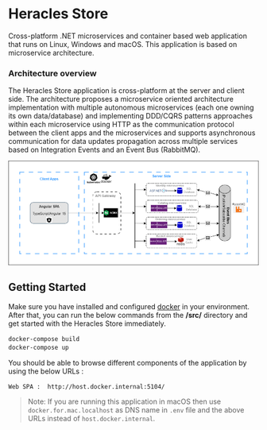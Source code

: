 # Heracles Store
Cross-platform .NET microservices and container based web application that runs on Linux, Windows and macOS. This application is based on microservice architecture.

### Architecture overview
The Heracles Store application is cross-platform at the server and client side.
The architecture proposes a microservice oriented architecture implementation with multiple autonomous microservices 
(each one owning its own data/database) and implementing DDD/CQRS patterns approaches within each microservice using HTTP 
as the communication protocol between the client apps and the microservices and supports asynchronous communication for data 
updates propagation across multiple services based on Integration Events and an Event Bus (RabbitMQ).

![](img/Solution_Architecture.png)

## Getting Started

Make sure you have installed and configured [docker](https://docs.docker.com/docker-for-windows/install/) in your environment. After that, you can run 
the below commands from the **/src/** directory and get started with the Heracles Store immediately.

```powershell
docker-compose build
docker-compose up
```

You should be able to browse different components of the application by using the below URLs :

```
Web SPA :  http://host.docker.internal:5104/
```

>Note: If you are running this application in macOS then use `docker.for.mac.localhost` as DNS name in `.env` file and the above URLs instead of `host.docker.internal`.
